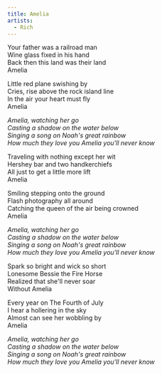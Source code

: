 ```yaml
---
title: Amelia
artists:
  - Rich
---
```


Your father was a railroad man  
Wine glass fixed in his hand  
Back then this land was their land  
Amelia  

Little red plane swishing by  
Cries, rise above the rock island line  
In the air your heart must fly  
Amelia  

*Amelia, watching her go*  
*Casting a shadow on the water below*  
*Singing a song on Noah's great rainbow*  
*How much they love you Amelia you'll never know*  

Traveling with nothing except her wit  
Hershey bar and two handkerchiefs   
All just to get a little more lift  
Amelia  

Smiling stepping onto the ground  
Flash photography all around  
Catching the queen of the air being crowned  
Amelia  

*Amelia, watching her go*  
*Casting a shadow on the water below*  
*Singing a song on Noah's great rainbow*  
*How much they love you Amelia you'll never know*  

Spark so bright and wick so short  
Lonesome Bessie the Fire Horse  
Realized that she'll never soar  
Without Amelia  

Every year on The Fourth of July  
I hear a hollering in the sky  
Almost can see her wobbling by  
Amelia  

*Amelia, watching her go*  
*Casting a shadow on the water below*  
*Singing a song on Noah's great rainbow*  
*How much they love you Amelia you'll never know*  

